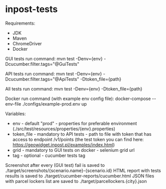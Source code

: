 # inpost-tests

Requirements:
- JDK
- Maven
- ChromeDriver
- Docker

GUI tests run command:
mvn test -Denv={env} -Dcucumber.filter.tags="@GuiTests"

API tests run command:
mvn test -Denv={env} -Dcucumber.filter.tags="@ApiTests" -Dtoken_file={path}

All tests run command:
mvn test -Denv={env} -Dtoken_file={path}

Docker run command (with example env config file):
docker-compose --env-file ./configs/example-prod.env up

Variables:
- env - default "prod" - properties for preferable environment (./src/test/resources/properties/{env}.properties)
- token_file - mandatory to API tests - path to file with token that has access to endpoint /v1/points (the test token you can find here: https://geowidget.inpost.pl/examples/index.html)
- grid - mandatory to GUI tests on docker - selenium grid url
- tag - optional - cucumber tests tag

Screenshot after every (GUI test) fail is saved to ./target/screenshots/{scenario.name}-{scenario.id}
HTML report with tests results is saved to ./target/cucumber-reports/cucumber.html
JSON files with parcel lockers list are saved to ./target/parcellockers.{city}.json